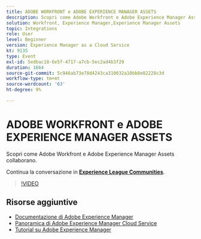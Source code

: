 ```yaml
---
title: ADOBE WORKFRONT e ADOBE EXPERIENCE MANAGER ASSETS
description: Scopri come Adobe Workfront e Adobe Experience Manager Assets collaborano.
solution: Workfront, Experience Manager,Experience Manager Assets
topic: Integrations
role: User
level: Beginner
version: Experience Manager as a Cloud Service
kt: 9135
type: Event
exl-id: 5edbac18-6e5f-4717-a7cb-5ec2ad4b3f29
duration: 1664
source-git-commit: 5c946ab73e78d4243ca310032a10bb8e82228c3d
workflow-type: tm+mt
source-wordcount: '63'
ht-degree: 9%

---
```


# ADOBE WORKFRONT e ADOBE EXPERIENCE MANAGER ASSETS

Scopri come Adobe Workfront e Adobe Experience Manager Assets collaborano.

Continua la conversazione in **[Experience League Communities](https://adobe.ly/3kHfJED)**.

>[!VIDEO](https://video.tv.adobe.com/v/337578/?quality=12&learn=on&hidetitle=true)

## Risorse aggiuntive

- [Documentazione di Adobe Experience Manager](https://experienceleague.adobe.com/docs/experience-manager-cloud-service.html?lang=it)
- [Panoramica di Adobe Experience Manager Cloud Service](https://experienceleague.adobe.com/docs/experience-manager-cloud-service/overview/home.html?lang=it)
- [Tutorial su Adobe Experience Manager](https://experienceleague.adobe.com/docs/experience-manager-tutorials.html?lang=it)
